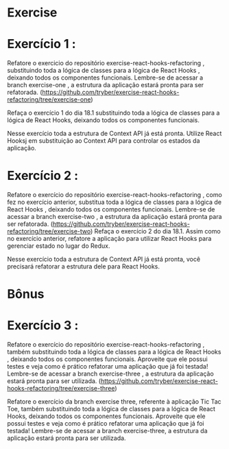 # Exercise

# Exercício 1 : 
Refatore o exercicio do repositório exercise-react-hooks-refactoring , substituindo toda a lógica de classes para a lógica de React Hooks , deixando todos os componentes funcionais. Lembre-se de acessar a branch exercise-one , a estrutura da aplicação estará pronta para ser refatorada.
(https://github.com/tryber/exercise-react-hooks-refactoring/tree/exercise-one)

Refaça o exercício 1 do dia 18.1 substituindo toda a lógica de classes para a lógica de React Hooks, deixando todos os componentes funcionais.

Nesse exercício toda a estrutura de Context API já está pronta. Utilize React Hooksj em substituição ao Context API para controlar os estados da aplicação.

# Exercício 2 : 
Refatore o exercício do repositório exercise-react-hooks-refactoring , como fez no exercício anterior, substitua toda a lógica de classes para a lógica de React Hooks , deixando todos os componentes funcionais. Lembre-se de acessar a branch exercise-two , a estrutura da aplicação estará pronta para ser refatorada.
(https://github.com/tryber/exercise-react-hooks-refactoring/tree/exercise-two)
Refaça o exercício 2 do dia 18.1. Assim como no exercício anterior, refatore a aplicação para utilizar React Hooks para gerenciar estado no lugar do Redux.

Nesse exercício toda a estrutura de Context API já está pronta, você precisará refatorar a estrutura dele para React Hooks.

# Bônus
# Exercício 3 : 
Refatore o exercício do repositório exercise-react-hooks-refactoring , também substituindo toda a lógica de classes para a lógica de React Hooks , deixando todos os componentes funcionais. Aproveite que ele possui testes e veja como é prático refatorar uma aplicação que já foi testada! Lembre-se de acessar a branch exercise-three , a estrutura da aplicação estará pronta para ser utilizada.
(https://github.com/tryber/exercise-react-hooks-refactoring/tree/exercise-three)

Refatore o exercício da branch exercise three, referente à aplicação Tic Tac Toe, também substituindo toda a lógica de classes para a lógica de React Hooks, deixando todos os componentes funcionais. Aproveite que ele possui testes e veja como é prático refatorar uma aplicação que já foi testada! Lembre-se de acessar a branch exercise-three, a estrutura da aplicação estará pronta para ser utilizada.


